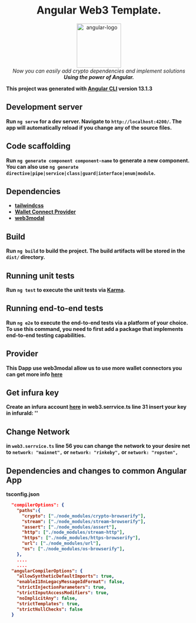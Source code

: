 <h1 align="center">Angular Web3 Template.</h1>

<p align="center">
  <img src="https://angular.io/assets/images/logos/angular/angular.svg" alt="angular-logo" width="120px" height="120px"/>
  <br />
  <i>Now you can easily add crypto dependencies and implement solutions 
    <b /r>Using the power of Angular.</i>
  <br />
</p>






This project was generated with [Angular CLI](https://github.com/angular/angular-cli) version 13.1.3

## Development server

Run `ng serve` for a dev server. Navigate to `http://localhost:4200/`. The app will automatically reload if you change
any of the source files.

## Code scaffolding

Run `ng generate component component-name` to generate a new component. You can also
use `ng generate directive|pipe|service|class|guard|interface|enum|module`.

## Dependencies

- [tailwindcss](https://www.npmjs.com/package/tailwindcss)
- [Wallet Connect Provider](https://www.npmjs.com/package/@walletconnect/web3-provider)
- [web3modal](https://www.npmjs.com/package/web3modal)

## Build

Run `ng build` to build the project. The build artifacts will be stored in the `dist/` directory.

## Running unit tests

Run `ng test` to execute the unit tests via [Karma](https://karma-runner.github.io).

## Running end-to-end tests

Run `ng e2e` to execute the end-to-end tests via a platform of your choice. To use this command, you need to first add a
package that implements end-to-end testing capabilities.

## Provider
This Dapp use web3modal allow us to use more wallet connectors
you can get more info [here](https://github.com/Web3Modal/web3modal)

## Get infura key

Create an infura account [here](https://infura.io/)
in web3.serrvice.ts line 31 insert your key in infuraId: ''

## Change Network

in ``web3.serrvice.ts`` line 56 you can change the network to your desire net
to  ``network: "mainnet",`` or ``network: "rinkeby",`` or ``network: "ropsten",``


## Dependencies and changes to common Angular App

**tsconfig.json**

```json 
  "compilerOptions": {
    "paths":{
      "crypto": ["./node_modules/crypto-browserify"],
      "stream": ["./node_modules/stream-browserify"],
      "assert": ["./node_modules/assert"],
      "http": ["./node_modules/stream-http"],
      "https": ["./node_modules/https-browserify"],
      "url": ["./node_modules/url"],
      "os": ["./node_modules/os-browserify"],
    },
    ....
    ....
  "angularCompilerOptions": {
    "allowSyntheticDefaultImports": true,
    "enableI18nLegacyMessageIdFormat": false,
    "strictInjectionParameters": true,
    "strictInputAccessModifiers": true,
    "noImplicitAny": false,
    "strictTemplates": true,
    "strictNullChecks": false
  }

```

